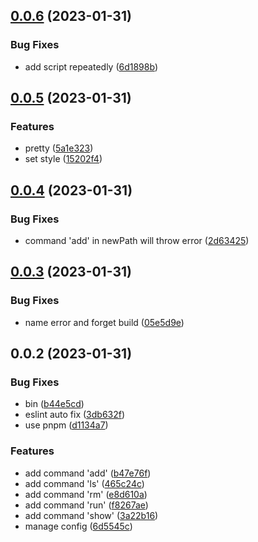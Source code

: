 ## [0.0.6](https://github.com/Sneaken/mte/compare/v0.0.5...v0.0.6) (2023-01-31)


### Bug Fixes

* add script repeatedly ([6d1898b](https://github.com/Sneaken/mte/commit/6d1898b3dd3ec9028574dbc36b34f6bda8bad77d))



## [0.0.5](https://github.com/Sneaken/mte/compare/v0.0.4...v0.0.5) (2023-01-31)


### Features

* pretty ([5a1e323](https://github.com/Sneaken/mte/commit/5a1e32357cfd98e09724f6eeffe3175259b05e1d))
* set style ([15202f4](https://github.com/Sneaken/mte/commit/15202f4d9bf760d6972f8b1fe24a3e1ed61f6844))



## [0.0.4](https://github.com/Sneaken/mte/compare/v0.0.3...v0.0.4) (2023-01-31)


### Bug Fixes

* command 'add' in newPath will throw error ([2d63425](https://github.com/Sneaken/mte/commit/2d634256bfaf8ee3b870160e30ec6dd50ff21f82))



## [0.0.3](https://github.com/Sneaken/mte/compare/v0.0.2...v0.0.3) (2023-01-31)


### Bug Fixes

* name error and forget build ([05e5d9e](https://github.com/Sneaken/mte/commit/05e5d9ef8bf72d6bfb0dd7eefe9c20d7669bff58))



## 0.0.2 (2023-01-31)


### Bug Fixes

* bin ([b44e5cd](https://github.com/Sneaken/mte/commit/b44e5cdadb3e500d4251c5b8bf3423a8bf413002))
* eslint auto fix ([3db632f](https://github.com/Sneaken/mte/commit/3db632f29c9c7a7360e42303c5839c36fa763149))
* use pnpm ([d1134a7](https://github.com/Sneaken/mte/commit/d1134a767573c6e95d38de3a8177de388c7160e5))


### Features

* add command 'add' ([b47e76f](https://github.com/Sneaken/mte/commit/b47e76f7ed45e88fac394cdd55e5d1638fb2761a))
* add command 'ls' ([465c24c](https://github.com/Sneaken/mte/commit/465c24c5f83eac1151b7ddb4d0953505498e1c0f))
* add command 'rm' ([e8d610a](https://github.com/Sneaken/mte/commit/e8d610a20eadb55794d84433877f42c9557ea746))
* add command 'run' ([f8267ae](https://github.com/Sneaken/mte/commit/f8267ae3ee6e3b95c96e607c947df8f3022b45fb))
* add command 'show' ([3a22b16](https://github.com/Sneaken/mte/commit/3a22b1647e36e822a1cf8f8883bef7aa8235262c))
* manage config ([6d5545c](https://github.com/Sneaken/mte/commit/6d5545c395041111034c28a6927b71dd3e2bade8))



